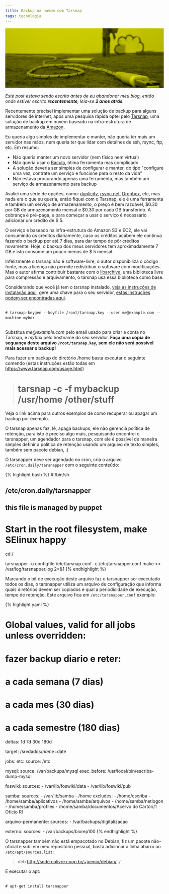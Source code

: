 ```yaml
---
title: Backup na nuvem com Tarsnap
tags: tecnologia
---
```


![Chewbacca fazendo backup na nuvem](/files/chewbacca-nuvem.jpg)

_Este post estava sendo escrito antes de eu abandonar meu blog, então onde
estiver escrito **recentemente**, leia-se **2 anos atrás**._

Recentemente precisei implementar uma solução de backup para alguns servidores
de internet, após uma pesquisa rápida optei pelo [Tarsnap](http://tarsnap.com),
uma solução de backup em nuvem baseado na infra-estrutura de armazenamento da
[Amazon](http://www.tarsnap.com/infrastructure.html).

Eu queria algo simples de implementar e manter, não queria ter mais um servidor
nas mãos, nem queria ter que lidar com detalhes de ssh, rsync, ftp, etc.
Em resumo:

* Não queria manter um novo servidor (nem físico nem virtual)
* Não queria usar o [Bacula](http://bacula.org), ótima ferramenta mas complicado
* A solução deveria ser simples de configurar e manter, do tipo "configure uma vez, contrate um serviço e funcione para o resto da vida"
* Não estava procurando apenas uma ferramenta, mas também um serviço de armazenamento para backup

Avaliei uma série de opções, como:
[duplicity](http://www.nongnu.org/duplicity), [rsync.net](http://rsync.net),
[Dropbox](http://www.dropbox.com), etc, mas nada era o que eu queria, então
fiquei com o Tarsnap, ele é uma ferramenta e também um serviço de
armazenamento, o preço é bem razoável, $0.30 por GB de armazenamento mensal e
$0.30 por cada GB transferido. A cobrança é pré-paga, e para começar a usar o
serviço é necessário adicionar um crédito de $ 5.

O serviço é baseado na infra-estrutura do Amazon S3 e EC2, ele vai consumindo
os créditos diariamente, caso os créditos acabem ele continua fazendo o backup
por até 7 dias, para dar tempo de pôr créditos novamente. Hoje, o backup dos
meus servidores tem aproximadamente 7 GB e isto consome um pouco menos de $ 5
mensal.

Infelizmente o tarsnap não é software-livre, o autor disponibiliza o código
fonte, mas a licença não permite redistribuir o software com modificações.
Mas o autor afirma contribuir bastante com o
[libarchive](http://code.google.com/p/libarchive), uma biblioteca livre para
compressão e arquivamento, o tarsnap usa essa biblioteca como base.

Considerando que você já tem o tarsnap instalado, [veja as instruções de
instalação aqui](https://www.tarsnap.com/download.html), gere uma chave para o
seu servidor, [estas instruções podem ser encontradas
aqui](http://www.tarsnap.com/gettingstarted.html).

<pre class="terminal">
<code>
# tarsnap-keygen --keyfile /root/tarsnap.key --user me@example.com --machine mybox
</code>
</pre>

Substitua _me@example.com_ pelo email usado para criar a conta no Tarsnap, e
_mybox_ pelo hostname do seu servidor. **Faça uma cópia de seguança deste
arquivo `/root/tarsnap.key`, sem ele não será possível mais acessar o backup!**

Para fazer um backup do diretório /home basta executar o seguinte comendo
(estas instruções estão todas em https://www.tarsnap.com/usage.html)

> # tarsnap -c -f mybackup /usr/home /other/stuff

Veja o link acima para outros exemplos de como recuperar ou apagar um backup
por exemplo.

O tarsnap apenas faz, lê, apaga backups, ele não gerencia política de retenção,
para isto é preciso algo mais, pesquisando encontrei o tarsnapper, um agendador
para o tarsnap, com ele é possível de maneira simples definir a política de
retenção usando um arquivo de texto simples, também sem pacote debian, :(

<!--
O pacote Debian do tarsnap tem um bug e não reconhece o arquivo de configuração
em /etc/tarsnap.conf apenas em /usr/local/etc/tarsnap.conf, então é preciso
fazer um link simbólico para funcionar adequadamente.
-->

O tarsnapper deve ser agendado no cron, cria o arquivo `/etc/cron.daily/tarsnapper`
com o seguinte conteúdo:

{% highlight bash %}
#!/bin/sh

## /etc/cron.daily/tarsnapper
## this file is managed by puppet

# Start in the root filesystem, make SElinux happy
cd /

tarsnapper -o configfile /etc/tarsnap.conf -c /etc/tarsnapper.conf make >> /var/log/tarsnapper.log 2>&1
{% endhighlight %}

Marcando o bit de execução deste arquivo faz o tarsnapper ser executado todos
os dias, o tarsnapper utiliza um arquivo de configuração que informa quais diretórios
devem ser copiados e qual a periodicidade de execução, tempo de retenção.
Este arquivo fica em `/etc/tarsnapper.conf` exemplo:

{% highlight yaml %}
# Global values, valid for all jobs unless overridden:

# fazer backup diario e reter:
# a cada semana (7 dias)
# a cada mes (30 dias)
# a cada semestre (180 dias)

deltas: 1d 7d 30d 180d

target: /srvdados/$name-$date

jobs:
  etc:
    source: /etc

  mysql:
    source: /var/backups/mysql
    exec_before: /usr/local/bin/escriba-dump-mysql

  foswiki:
    sources:
      - /var/lib/foswiki/data
      - /var/lib/foswiki/pub

  samba:
    sources:
      - /var/lib/samba
      - /home
    excludes:
      - /home/escriba
      - /home/samba/aplicativos
      - /home/samba/arquivos
      - /home/samba/netlogon
      - /home/samba/profiles
      - /home/samba/documentos/Acervo do Cartóri/1 Oficio RI

  arquivo-permanente:
    sources:
      - /var/backups/digitalizacao

  externo:
    sources:
      - /var/backups/biorep100
{% endhighlight %}

O tarsnapper também não está empacotado no Debian, fiz um pacote não-oficial e
subi em meu repositório pessoal, basta adicionar a linha abaixo ao
`/etc/apt/sources.list`:

> deb http://sede.colivre.coop.br/~joenio/debian/ ./

E executar o apt:

<pre class="terminal">
<code>
# apt-get install tarsnapper
</code>
</pre>
